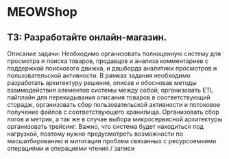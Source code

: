 # MEOWShop
## ТЗ: Разработайте онлайн-магазин.
Описание задачи: Необходимо организовать полноценную систему для просмотра и поиска товаров, продавцов и анализа комментариев c поддержкой поискового движка, и дашборда аналитики просмотров и пользовательской активности.
В рамках задания необходимо разработать архитектуру решения, описав и обосновав методы взаимодействия элементов системы между собой, организовать ETL пайплайн для перекидывания описания товаров в соответствующий сторадж, организовать сбор пользовательской активности и потоковое получение файлов с соответствующего хранилища. Организовать сбор логов и метрик, а так же в случае выбора микросервисной архитектуры организовать трейсинг.  Важно, что система будет находиться под нагрузкой, поэтому нужно предусмотреть возможности по масшатбированию и митигации проблем связанных с ресурсоемкими операциями и операциями чтения / записи
